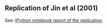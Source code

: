 Replication of Jin et al (2001)
---
See: [IPython notebook report of the replication](http://jbn.github.io/jin_et_al_2001/). 